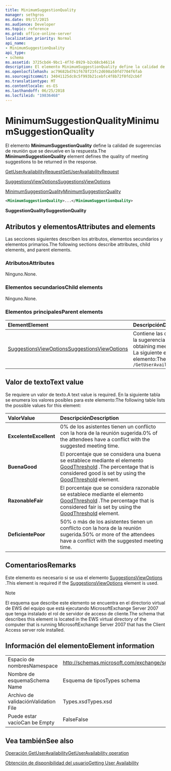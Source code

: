 ```yaml
---
title: MinimumSuggestionQuality
manager: sethgros
ms.date: 09/17/2015
ms.audience: Developer
ms.topic: reference
ms.prod: office-online-server
localization_priority: Normal
api_name:
- MinimumSuggestionQuality
api_type:
- schema
ms.assetid: 3725cbd4-9bc1-4f7d-8929-b2c68cb46114
description: El elemento MinimumSuggestionQuality define la calidad de sugerencias de reunión que se devuelve en la respuesta.
ms.openlocfilehash: ac79682bd761f678f23fc2d698a50fd7704f6fab
ms.sourcegitcommit: 34041125dc8c5f993b21cebfc4f8b72f0fd2cb6f
ms.translationtype: MT
ms.contentlocale: es-ES
ms.lasthandoff: 06/25/2018
ms.locfileid: "19836468"
---
```

# <a name="minimumsuggestionquality"></a><span data-ttu-id="0dbaa-103">MinimumSuggestionQuality</span><span class="sxs-lookup"><span data-stu-id="0dbaa-103">MinimumSuggestionQuality</span></span>

<span data-ttu-id="0dbaa-104">El elemento **MinimumSuggestionQuality** define la calidad de sugerencias de reunión que se devuelve en la respuesta.</span><span class="sxs-lookup"><span data-stu-id="0dbaa-104">The **MinimumSuggestionQuality** element defines the quality of meeting suggestions to be returned in the response.</span></span> 
  
[<span data-ttu-id="0dbaa-105">GetUserAvailabilityRequest</span><span class="sxs-lookup"><span data-stu-id="0dbaa-105">GetUserAvailabilityRequest</span></span>](getuseravailabilityrequest.md)
  
[<span data-ttu-id="0dbaa-106">SuggestionsViewOptions</span><span class="sxs-lookup"><span data-stu-id="0dbaa-106">SuggestionsViewOptions</span></span>](suggestionsviewoptions.md)
  
[<span data-ttu-id="0dbaa-107">MinimumSuggestionQuality</span><span class="sxs-lookup"><span data-stu-id="0dbaa-107">MinimumSuggestionQuality</span></span>](minimumsuggestionquality.md)
  
```xml
<MinimumSuggestionQuality>...</MinimumSuggestionQuality>
```

 <span data-ttu-id="0dbaa-108">**SuggestionQuality**</span><span class="sxs-lookup"><span data-stu-id="0dbaa-108">**SuggestionQuality**</span></span>
## <a name="attributes-and-elements"></a><span data-ttu-id="0dbaa-109">Atributos y elementos</span><span class="sxs-lookup"><span data-stu-id="0dbaa-109">Attributes and elements</span></span>

<span data-ttu-id="0dbaa-110">Las secciones siguientes describen los atributos, elementos secundarios y elementos primarios.</span><span class="sxs-lookup"><span data-stu-id="0dbaa-110">The following sections describe attributes, child elements, and parent elements.</span></span>
  
### <a name="attributes"></a><span data-ttu-id="0dbaa-111">Atributos</span><span class="sxs-lookup"><span data-stu-id="0dbaa-111">Attributes</span></span>

<span data-ttu-id="0dbaa-112">Ninguno.</span><span class="sxs-lookup"><span data-stu-id="0dbaa-112">None.</span></span>
  
### <a name="child-elements"></a><span data-ttu-id="0dbaa-113">Elementos secundarios</span><span class="sxs-lookup"><span data-stu-id="0dbaa-113">Child elements</span></span>

<span data-ttu-id="0dbaa-114">Ninguno.</span><span class="sxs-lookup"><span data-stu-id="0dbaa-114">None.</span></span>
  
### <a name="parent-elements"></a><span data-ttu-id="0dbaa-115">Elementos principales</span><span class="sxs-lookup"><span data-stu-id="0dbaa-115">Parent elements</span></span>

|<span data-ttu-id="0dbaa-116">**Element**</span><span class="sxs-lookup"><span data-stu-id="0dbaa-116">**Element**</span></span>|<span data-ttu-id="0dbaa-117">**Descripción**</span><span class="sxs-lookup"><span data-stu-id="0dbaa-117">**Description**</span></span>|
|:-----|:-----|
|[<span data-ttu-id="0dbaa-118">SuggestionsViewOptions</span><span class="sxs-lookup"><span data-stu-id="0dbaa-118">SuggestionsViewOptions</span></span>](suggestionsviewoptions.md) <br/> |<span data-ttu-id="0dbaa-119">Contiene las opciones para obtener información de la sugerencia de reunión.</span><span class="sxs-lookup"><span data-stu-id="0dbaa-119">Contains the options for obtaining meeting suggestion information.</span></span>  <br/> <span data-ttu-id="0dbaa-120">La siguiente es la expresión de XPath para este elemento:</span><span class="sxs-lookup"><span data-stu-id="0dbaa-120">The following is the XPath to this element:</span></span>  <br/>  `/GetUserAvailabilityRequest/SuggestionViewOptions` <br/> |
   
## <a name="text-value"></a><span data-ttu-id="0dbaa-121">Valor de texto</span><span class="sxs-lookup"><span data-stu-id="0dbaa-121">Text value</span></span>

<span data-ttu-id="0dbaa-122">Se requiere un valor de texto.</span><span class="sxs-lookup"><span data-stu-id="0dbaa-122">A text value is required.</span></span> <span data-ttu-id="0dbaa-123">En la siguiente tabla se enumera los valores posibles para este elemento:</span><span class="sxs-lookup"><span data-stu-id="0dbaa-123">The following table lists the possible values for this element:</span></span>
  
|<span data-ttu-id="0dbaa-124">**Valor**</span><span class="sxs-lookup"><span data-stu-id="0dbaa-124">**Value**</span></span>|<span data-ttu-id="0dbaa-125">**Descripción**</span><span class="sxs-lookup"><span data-stu-id="0dbaa-125">**Description**</span></span>|
|:-----|:-----|
|<span data-ttu-id="0dbaa-126">**Excelente**</span><span class="sxs-lookup"><span data-stu-id="0dbaa-126">**Excellent**</span></span> <br/> |<span data-ttu-id="0dbaa-127">0% de los asistentes tienen un conflicto con la hora de la reunión sugerida.</span><span class="sxs-lookup"><span data-stu-id="0dbaa-127">0% of the attendees have a conflict with the suggested meeting time.</span></span>  <br/> |
|<span data-ttu-id="0dbaa-128">**Buena**</span><span class="sxs-lookup"><span data-stu-id="0dbaa-128">**Good**</span></span> <br/> |<span data-ttu-id="0dbaa-129">El porcentaje que se considera una buena se establece mediante el elemento [GoodThreshold](goodthreshold.md) .</span><span class="sxs-lookup"><span data-stu-id="0dbaa-129">The percentage that is considered good is set by using the [GoodThreshold](goodthreshold.md) element.</span></span>  <br/> |
|<span data-ttu-id="0dbaa-130">**Razonable**</span><span class="sxs-lookup"><span data-stu-id="0dbaa-130">**Fair**</span></span> <br/> |<span data-ttu-id="0dbaa-131">El porcentaje que se considera razonable se establece mediante el elemento [GoodThreshold](goodthreshold.md) .</span><span class="sxs-lookup"><span data-stu-id="0dbaa-131">The percentage that is considered fair is set by using the [GoodThreshold](goodthreshold.md) element.</span></span>  <br/> |
|<span data-ttu-id="0dbaa-132">**Deficiente**</span><span class="sxs-lookup"><span data-stu-id="0dbaa-132">**Poor**</span></span> <br/> |<span data-ttu-id="0dbaa-133">50% o más de los asistentes tienen un conflicto con la hora de la reunión sugerida.</span><span class="sxs-lookup"><span data-stu-id="0dbaa-133">50% or more of the attendees have a conflict with the suggested meeting time.</span></span>  <br/> |
   
## <a name="remarks"></a><span data-ttu-id="0dbaa-134">Comentarios</span><span class="sxs-lookup"><span data-stu-id="0dbaa-134">Remarks</span></span>

<span data-ttu-id="0dbaa-135">Este elemento es necesario si se usa el elemento [SuggestionsViewOptions](suggestionsviewoptions.md) .</span><span class="sxs-lookup"><span data-stu-id="0dbaa-135">This element is required if the [SuggestionsViewOptions](suggestionsviewoptions.md) element is used.</span></span> 
  
> [!NOTE]
> <span data-ttu-id="0dbaa-136">El esquema que describe este elemento se encuentra en el directorio virtual de EWS del equipo que está ejecutando MicrosoftExchange Server 2007 que tenga instalado el rol de servidor de acceso de cliente.</span><span class="sxs-lookup"><span data-stu-id="0dbaa-136">The schema that describes this element is located in the EWS virtual directory of the computer that is running MicrosoftExchange Server 2007 that has the Client Access server role installed.</span></span> 
  
## <a name="element-information"></a><span data-ttu-id="0dbaa-137">Información del elemento</span><span class="sxs-lookup"><span data-stu-id="0dbaa-137">Element information</span></span>

|||
|:-----|:-----|
|<span data-ttu-id="0dbaa-138">Espacio de nombres</span><span class="sxs-lookup"><span data-stu-id="0dbaa-138">Namespace</span></span>  <br/> |http://schemas.microsoft.com/exchange/services/2006/types  <br/> |
|<span data-ttu-id="0dbaa-139">Nombre de esquema</span><span class="sxs-lookup"><span data-stu-id="0dbaa-139">Schema Name</span></span>  <br/> |<span data-ttu-id="0dbaa-140">Esquema de tipos</span><span class="sxs-lookup"><span data-stu-id="0dbaa-140">Types schema</span></span>  <br/> |
|<span data-ttu-id="0dbaa-141">Archivo de validación</span><span class="sxs-lookup"><span data-stu-id="0dbaa-141">Validation File</span></span>  <br/> |<span data-ttu-id="0dbaa-142">Types.xsd</span><span class="sxs-lookup"><span data-stu-id="0dbaa-142">Types.xsd</span></span>  <br/> |
|<span data-ttu-id="0dbaa-143">Puede estar vacío</span><span class="sxs-lookup"><span data-stu-id="0dbaa-143">Can be Empty</span></span>  <br/> |<span data-ttu-id="0dbaa-144">False</span><span class="sxs-lookup"><span data-stu-id="0dbaa-144">False</span></span>  <br/> |
   
## <a name="see-also"></a><span data-ttu-id="0dbaa-145">Vea también</span><span class="sxs-lookup"><span data-stu-id="0dbaa-145">See also</span></span>



[<span data-ttu-id="0dbaa-146">Operación GetUserAvailability</span><span class="sxs-lookup"><span data-stu-id="0dbaa-146">GetUserAvailability operation</span></span>](getuseravailability-operation.md)


[<span data-ttu-id="0dbaa-147">Obtención de disponibilidad del usuario</span><span class="sxs-lookup"><span data-stu-id="0dbaa-147">Getting User Availability</span></span>](http://msdn.microsoft.com/library/d4133fcb-9b0f-4e6b-aadf-a389da83516a%28Office.15%29.aspx)

